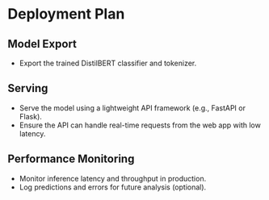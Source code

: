 # Deployment Plan

## Model Export
- Export the trained DistilBERT classifier and tokenizer.

## Serving
- Serve the model using a lightweight API framework (e.g., FastAPI or Flask).
- Ensure the API can handle real-time requests from the web app with low latency.

## Performance Monitoring
- Monitor inference latency and throughput in production.
- Log predictions and errors for future analysis (optional). 